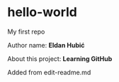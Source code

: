 # hello-world

My first repo

Author name: **Eldan Hubić**

About this project: **Learning GitHub**

Added from edit-readme.md
